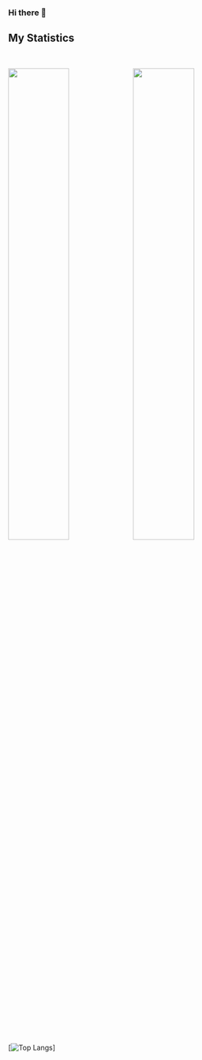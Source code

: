 ### Hi there 👋

## My Statistics
<br/>
<p align="left">
  <img width="49.5%" src="https://github-readme-stats.vercel.app/api?username=chiranjeet14&show_icons=true&theme=vue-dark&count_private=true&show_icons=true&cache_seconds=1800" />
    <img width="49.5%" src="https://github-readme-streak-stats.herokuapp.com/?user=chiranjeet14&theme=vue-dark&count_private=true&show_icons=true&cache_seconds=1800" />
  </a>
</p>

<br>

[![Top Langs](https://github-readme-stats.vercel.app/api/top-langs/?username=chiranjeet14&layout=compact&count_private=true&cache_seconds=1800)]
